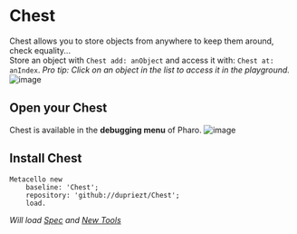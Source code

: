 # Chest
Chest allows you to store objects from anywhere to keep them around, check equality...  
Store an object with `Chest add: anObject` and access it with: `Chest at: anIndex`.
*Pro tip: Click on an object in the list to access it in the playground.*
![image](https://user-images.githubusercontent.com/32486709/59114830-54828000-8948-11e9-83a7-9631990bcb76.png)

## Open your Chest
Chest is available in the **debugging menu** of Pharo.
![image](https://user-images.githubusercontent.com/32486709/59115077-cce94100-8948-11e9-85c6-903d459b89ae.png)

## Install Chest
```smalltalk
Metacello new
    baseline: 'Chest';
    repository: 'github://dupriezt/Chest';
    load.
```
*Will load [Spec](https://github.com/pharo-spec/Spec) and [New Tools](https://github.com/pharo-spec/NewTools)*
